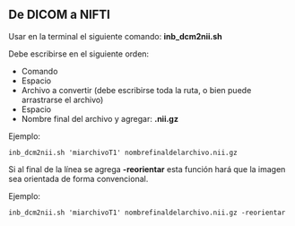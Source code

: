 ## De DICOM a NIFTI ##
Usar en la terminal el siguiente comando: **inb_dcm2nii.sh**

Debe escribirse en el siguiente orden:
	
* Comando
* Espacio
* Archivo a convertir (debe escribirse toda la ruta, o bien puede arrastrarse el archivo)
* Espacio
* Nombre final del archivo y agregar: **.nii.gz**

Ejemplo:
```
inb_dcm2nii.sh 'miarchivoT1' nombrefinaldelarchivo.nii.gz
```

Si al final de la línea se agrega **-reorientar** esta función hará que la imagen sea orientada de forma convencional.

Ejemplo:
```
inb_dcm2nii.sh 'miarchivoT1' nombrefinaldelarchivo.nii.gz -reorientar
```
